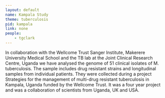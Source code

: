 ```yaml
---
layout: default
name: Kampala Study
theme: tuberculosis
pid: kampala
link: none
people:
    - tgclark
---
```


In collaboration with the Wellcome Trust Sanger Institute, Makerere University Medical School and the TB lab at the Joint Clinical Research Centre, Uganda we have analysed the genome of 51 clinical isolates of M. tuberculosis. The sample includes drug resistant strains and longitudinal samples from individual patients. They were collected during a project Strategies for the management of multi-drug resistant tuberculosis in Kampala, Uganda funded by the Wellcome Trust. It was a four year project and was a collaboration of scientists from Uganda, UK and USA. 